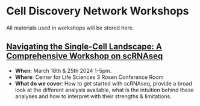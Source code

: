 # Cell Discovery Network Workshops

All materials used in workshops will be stored here.

## [Navigating the Single-Cell Landscape: A Comprehensive Workshop on scRNAseq](https://github.com/CellDiscoveryNetwork/workshops/tree/main/navigating-the-single-cell-landscape-a-comprehensive-workshop-on-scrnaseq)
- **When**: March 18th & 25th 2024 1-5pm.
- **Where**: Center for Life Sciences 3 Rosen Conference Room
- **What do we cover**: How to get started with scRNAseq, provide a broad look at the different analysis available, what is the intuition behind these analyses and how to interpret with their strengths & limitations. 
